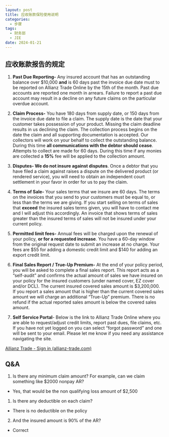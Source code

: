 ```yaml
---
layout: post
title: 应收账款保险使用说明
categories:
  - 步骤
tags:
  - 财务部
  - JIE
date: 2024-01-21
---
```

## 应收账款报告的规定


1. **Past Due Reporting-** Any insured account that has an outstanding balance over $10,000 **and** is 60 days past the invoice due date must to be reported on Allianz Trade Online by the 15th of the month. Past due accounts are reported one month in arrears. Failure to report a past due account may result in a decline on any future claims on the particular overdue account.

2. **Claim Process-** You have 180 days from supply date, or 150 days from the invoice due date to file a claim. The supply date is the date that your customer takes possession of your product. Missing the claim deadline results in us declining the claim. The collection process begins on the date the claim and all supporting documentation is accepted. Our collectors will work on your behalf to collect the outstanding balance. During this time **all communications with the debtor should cease**. Attempts to collect are made for 60 days. During this time if any monies are collected a **15%** fee will be applied to the collection amount.

3. **Disputes- We do not insure against disputes**. Once a debtor that you have filed a claim against raises a dispute on the delivered product (or rendered service), you will need to obtain an independent court settlement in your favor in order for us to pay the claim.

4. **Terms of Sale-** Your sales terms that we insure are 60 days. The terms on the invoices that you send to your customers must be equal to, or less than the terms we are giving. If you start selling on terms of sales that **exceed** the insured sales terms given, you will have to contact me and I will adjust this accordingly. An invoice that shows terms of sales greater than the insured terms of sales will not be insured under your current policy.

5. **Permitted limit fees-** Annual fees will be charged upon the renewal of your policy, **or for a requested increase**. You have a 60-day window from the original request date to submit an increase at no charge. Your fees are $55 for adding a domestic credit limit and $140 for adding an export credit limit.

6. **Final Sales Report / True-Up Premium-** At the end of your policy period, you will be asked to complete a final sales report. This report acts as a “self-audit” and confirms the actual amount of sales we have insured on your policy for the insured customers (under named cover, EZ cover and/or DCL). The current insured covered sales amount is $3,200,000. If you report a sales amount that is higher than the current covered sales amount we will charge an additional “True-Up” premium. There is no refund if the actual reported sales amount is below the covered sales amount.

7. **Self Service Portal**- Below is the link to Allianz Trade Online where you are able to request/adjust credit limits, report past dues, file claims, etc. If you have not yet logged on you can select “forgot password” and one will be sent to your email. Please let me know if you need any assistance navigating the site.

[Allianz Trade - Sign in (allianz-trade.com)](https://signin.allianz-trade.com/authenticationendpoint/login.do?client_id=_eo6FS96vQX7mWYoNpwlvK9FAwQa&commonAuthCallerPath=%2Foauth2%2Fauthorize&forceAuth=false&passiveAuth=false&redirect_uri=https%3A%2F%2Fonline.allianz-trade.com%2Fapi%2Fv1%2Fauth%3Forigin%3Dhttps%253A%252F%252Fonline.allianz-trade.com%252F&response_type=code&scope=openid&state=online&tenantDomain=eh.usermanagement&userDomain=eh.usermanagement&userStore=EH-EXTERNAL-USERS&sessionDataKey=4115ffba-3064-4c88-83a8-44bf8effdd45&relyingParty=_eo6FS96vQX7mWYoNpwlvK9FAwQa&type=oidc&sp=myEH+-+_eo6FS96vQX7mWYoNpwlvK9FAwQa&isSaaSApp=false&authenticators=SAMLSSOAuthenticator%3AEH+employee+connection%3BBasicAuthenticator%3ALOCAL)


## Q&A

1. Is there any minimum claim amount? For example, can we claim something like $2000 nonpay AR?
- Yes, that would be the non qualifying loss amount of $2,500

1. Is there any deductible on each claim?
- There is no deductible on the policy

2. And the insured amount is 90% of the AR?
- Correct


